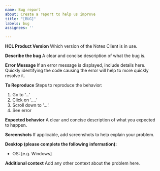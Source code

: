 ```yaml
---
name: Bug report
about: Create a report to help us improve
title: "[BUG]"
labels: bug
assignees: ''

---
```


**HCL Product Version**
Which version of the Notes Client is in use.

**Describe the bug**
A clear and concise description of what the bug is.

**Error Message**
If an error message is displayed, include details here. Quickly identifying the code causing the error will help to more quickly resolve it.

**To Reproduce**
Steps to reproduce the behavior:
1. Go to '...'
2. Click on '....'
3. Scroll down to '....'
4. See error

**Expected behavior**
A clear and concise description of what you expected to happen.

**Screenshots**
If applicable, add screenshots to help explain your problem.

**Desktop (please complete the following information):**
 - OS: [e.g. Windows]

**Additional context**
Add any other context about the problem here.